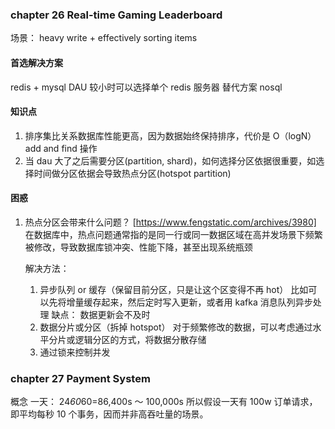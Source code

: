 ### chapter 26 Real-time Gaming Leaderboard

场景： heavy write + effectively sorting items

#### 首选解决方案

redis + mysql
DAU 较小时可以选择单个 redis 服务器
替代方案
nosql

#### 知识点

1. 排序集比关系数据库性能更高，因为数据始终保持排序，代价是 O（logN） add and find 操作
2. 当 dau 大了之后需要分区(partition, shard)，如何选择分区依据很重要，如选择时间做分区依据会导致热点分区(hotspot partition)

#### 困惑

1. 热点分区会带来什么问题？
   [https://www.fengstatic.com/archives/3980]
   在数据库中，热点问题通常指的是同一行或同一数据区域在高并发场景下频繁被修改，导致数据库锁冲突、性能下降，甚至出现系统瓶颈

    解决方法：

    1. 异步队列 or 缓存（保留目前分区，只是让这个区变得不再 hot）
       比如可以先将增量缓存起来，然后定时写入更新，或者用 kafka 消息队列异步处理
       缺点： 数据更新会不及时
    2. 数据分片或分区（拆掉 hotspot）
       对于频繁修改的数据，可以考虑通过水平分片或逻辑分区的方式，将数据分散存储
    3. 通过锁来控制并发

### chapter 27 Payment System

概念
一天： 24*60*60=86,400s ～ 100,000s
所以假设一天有 100w 订单请求，即平均每秒 10 个事务，因而并非高吞吐量的场景。
